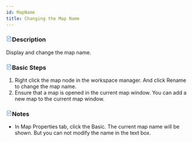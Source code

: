 ```yaml
---
id: MapName
title: Changing the Map Name
---  
```



### ![](../../img/read.gif)Description

Display and change the map name.

### ![](../../img/read.gif)Basic Steps

  1. Right click the map node in the workspace manager. And click Rename to change the map name.
  2. Ensure that a map is opened in the current map window. You can add a new map to the current map window.

### ![](../../img/read.gif)Notes

  * In Map Properties tab, click the Basic. The current map name will be shown. But you can not modify the name in the text box.